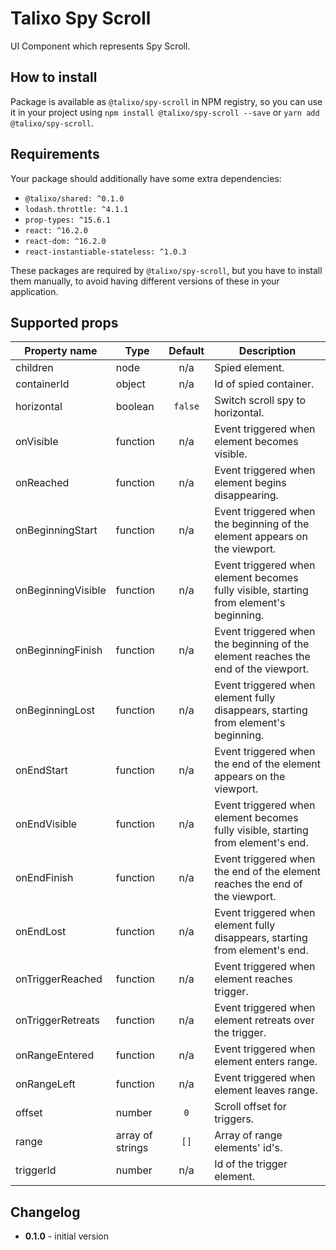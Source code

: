 # Talixo Spy Scroll

UI Component which represents Spy Scroll.

## How to install

Package is available as `@talixo/spy-scroll` in NPM registry, so you can use it in your project
using `npm install @talixo/spy-scroll --save` or `yarn add @talixo/spy-scroll`.

## Requirements

Your package should additionally have some extra dependencies:

- `@talixo/shared: ^0.1.0`
- `lodash.throttle: ^4.1.1`
- `prop-types: ^15.6.1`
- `react: ^16.2.0`
- `react-dom: ^16.2.0`
- `react-instantiable-stateless: ^1.0.3`

These packages are required by `@talixo/spy-scroll`, but you have to install them manually,
to avoid having different versions of these in your application.

## Supported props

Property name       | Type             | Default | Description
--------------------|------------------|:-------:|--------------------------------
children            | node             | n/a     | Spied element.
containerId         | object           | n/a     | Id of spied container.
horizontal          | boolean          | `false` | Switch scroll spy to horizontal.
onVisible           | function         | n/a     | Event triggered when element becomes visible.
onReached           | function         | n/a     | Event triggered when element begins disappearing.
onBeginningStart    | function         | n/a     | Event triggered when the beginning of the element appears on the viewport.
onBeginningVisible  | function         | n/a     | Event triggered when element becomes fully visible, starting from element's beginning.
onBeginningFinish   | function         | n/a     | Event triggered when the beginning of the element reaches the end of the viewport.
onBeginningLost     | function         | n/a     | Event triggered when element fully disappears, starting from element's beginning.
onEndStart          | function         | n/a     | Event triggered when the end of the element appears on the viewport.
onEndVisible        | function         | n/a     | Event triggered when element becomes fully visible, starting from element's end.
onEndFinish         | function         | n/a     | Event triggered when the end of the element reaches the end of the viewport.
onEndLost           | function         | n/a     | Event triggered when element fully disappears, starting from element's end.
onTriggerReached    | function         | n/a     | Event triggered when element reaches trigger.
onTriggerRetreats   | function         | n/a     | Event triggered when element retreats over the trigger.
onRangeEntered      | function         | n/a     | Event triggered when element enters range.
onRangeLeft         | function         | n/a     | Event triggered when element leaves range.
offset              | number           | `0`     | Scroll offset for triggers.
range               | array of strings | `[]`    | Array of range elements' id's.
triggerId           | number           | n/a     | Id of the trigger element.


## Changelog

- **0.1.0** - initial version
